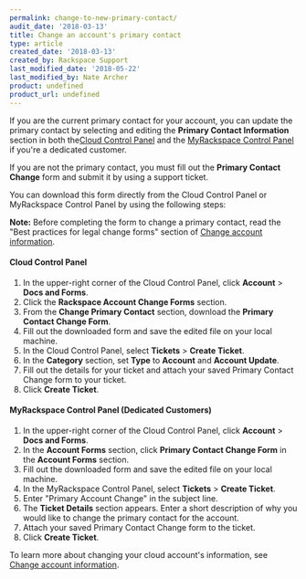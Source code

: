 ```yaml
---
permalink: change-to-new-primary-contact/
audit_date: '2018-03-13'
title: Change an account's primary contact
type: article
created_date: '2018-03-13'
created_by: Rackspace Support
last_modified_date: '2018-05-22'
last_modified_by: Nate Archer
product: undefined
product_url: undefined
---
```


If you are the current primary contact for your account, you can update the primary contact by selecting and editing the **Primary Contact Information** section in both the[Cloud Control Panel](http://mycloud.rackspace.com) and the [MyRackspace Control Panel](https://my.rackspace.com) if you're a dedicated customer.

If you are not the primary contact, you must fill out the **Primary
Contact Change** form and submit it by using a support ticket.

You can download this form directly from the Cloud Control Panel or MyRackspace Control Panel by using the following steps:

**Note:** Before completing the form to change a primary contact, read the "Best practices for legal change forms" section of [Change account information](/how-to/change-account-information).

#### Cloud Control Panel

1. In the upper-right corner of the Cloud Control Panel, click **Account** > **Docs and Forms**.
2. Click the **Rackspace Account Change Forms** section.
3. From the **Change Primary Contact** section, download the **Primary Contact Change Form**.
4. Fill out the downloaded form and save the edited file on your local machine.
5. In the Cloud Control Panel, select **Tickets** > **Create Ticket**.
6. In the **Category** section, set **Type** to **Account** and **Account Update**.
7. Fill out the details for your ticket and attach your saved Primary Contact  Change form to your ticket.
8. Click **Create Ticket**.

#### MyRackspace Control Panel (Dedicated Customers)

1. In the upper-right corner of the Cloud Control Panel, click **Account** > **Docs and Forms**.
2. In the **Account Forms** section, click **Primary Contact Change Form** in the **Account Forms** section.
3. Fill out the downloaded form and save the edited file on your local machine.
4. In the MyRackspace Control Panel, select **Tickets** > **Create Ticket**.
5. Enter "Primary Account Change" in the subject line.
6. The **Ticket Details** section appears. Enter a short description of why you would like to change the primary contact for the account.
7. Attach your saved Primary Contact Change form to the ticket.
8. Click **Create Ticket**.

To learn more about changing your cloud account's information, see
[Change account information](/how-to/change-account-information).
